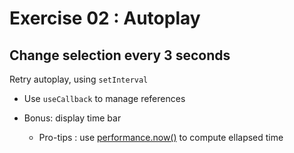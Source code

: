 <!-- .slide: class="center" -->

# Exercise 02 : Autoplay
## Change selection every 3 seconds

Retry autoplay, using `setInterval`

* Use `useCallback` to manage references

* Bonus: display time bar
  * Pro-tips : use [performance.now()](https://developer.mozilla.org/fr/docs/Web/API/Performance/now) to compute ellapsed time
